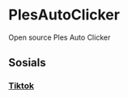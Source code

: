 # PlesAutoClicker
Open source Ples Auto Clicker





## Sosials
### [Tiktok](https://www.tiktok.com/@atloth_pingu)

